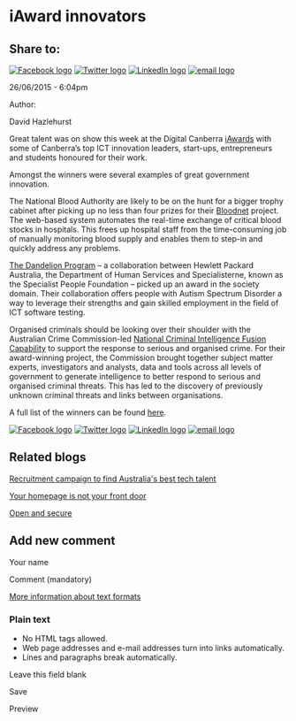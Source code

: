 iAward innovators
=================

Share to:
---------

[![Facebook logo](https://www.dto.gov.au/profiles/govcms/modules/features/govcms_share_links/images/facebook.png)](http://www.facebook.com/sharer.php?u=https%3A//www.dto.gov.au/blog/iaward-innovators&t=iAward%20innovators "Share on Facebook") [![Twitter logo](https://www.dto.gov.au/profiles/govcms/modules/features/govcms_share_links/images/twitter.png)](http://twitter.com/share?url=https%3A//www.dto.gov.au/blog/iaward-innovators&text=iAward%20innovators "Share this on Twitter") [![LinkedIn logo](https://www.dto.gov.au/profiles/govcms/modules/features/govcms_share_links/images/linkedin.png)](http://www.linkedin.com/shareArticle?mini=true&url=https%3A//www.dto.gov.au/blog/iaward-innovators&title=iAward%20innovators&summary=Great%20talent%20was%20on%20show%20this%20week%20at%20the%20Digital%20Canberra%20iAwards%20with%20some%20of%20Canberra%E2%80%99s%20top%20ICT%20innovation%20leaders%2C%20start-ups%2C%20entrepreneurs%20and%20students%20honoured%20for%20their%20work.Amongst%20the%20winners%20were%20several%20examples%20of%20great%20government%20innovation.&source=Digital%20Transformation%20Office "Publish this post to LinkedIn") [![email logo](https://www.dto.gov.au/profiles/govcms/modules/features/govcms_share_links/images/email.png)](mailto:?subject=iAward%20innovators&body=https%3A//www.dto.gov.au/blog/iaward-innovators "Share via email")

26/06/2015 - 6:04pm

Author: 

David Hazlehurst

Great talent was on show this week at the Digital Canberra [iAwards](https://www.aiia.com.au/?page=iawards) with some of Canberra’s top ICT innovation leaders, start-ups, entrepreneurs and students honoured for their work.

Amongst the winners were several examples of great government innovation.

The National Blood Authority are likely to be on the hunt for a bigger trophy cabinet after picking up no less than four prizes for their [Bloodnet](http://www.nba.gov.au/bloodnet) project. The web-based system automates the real-time exchange of critical blood stocks in hospitals. This frees up hospital staff from the time-consuming job of manually monitoring blood supply and enables them to step-in and quickly address any problems.

[The Dandelion Program](http://www.mhs.gov.au/media/media_releases/2015/02/03_02_2015_-_australian_first_employment_model_for_people_with_autism) – a collaboration between Hewlett Packard Australia, the Department of Human Services and Specialisterne, known as the Specialist People Foundation – picked up an award in the society domain. Their collaboration offers people with Autism Spectrum Disorder a way to leverage their strengths and gain skilled employment in the field of ICT software testing.

Organised criminals should be looking over their shoulder with the Australian Crime Commission-led [National Criminal Intelligence Fusion Capability](https://www.crimecommission.gov.au/organised-crime/joint-task-forces-and-initiatives/national-criminal-intelligence-fusion-capability) to support the response to serious and organised crime. For their award-winning project, the Commission brought together subject matter experts, investigators and analysts, data and tools across all levels of government to generate intelligence to better respond to serious and organised criminal threats. This has led to the discovery of previously unknown criminal threats and links between organisations.

A full list of the winners can be found [here](https://www.aiia.com.au/news/238194/ICT-innovation-leaders-collect-top-honours-at-ACT-iAwards.htm).

[![Facebook logo](https://www.dto.gov.au/profiles/govcms/modules/features/govcms_share_links/images/facebook.png)](http://www.facebook.com/sharer.php?u=https%3A//www.dto.gov.au/blog/iaward-innovators&t=iAward%20innovators "Share on Facebook") [![Twitter logo](https://www.dto.gov.au/profiles/govcms/modules/features/govcms_share_links/images/twitter.png)](http://twitter.com/share?url=https%3A//www.dto.gov.au/blog/iaward-innovators&text=iAward%20innovators "Share this on Twitter") [![LinkedIn logo](https://www.dto.gov.au/profiles/govcms/modules/features/govcms_share_links/images/linkedin.png)](http://www.linkedin.com/shareArticle?mini=true&url=https%3A//www.dto.gov.au/blog/iaward-innovators&title=iAward%20innovators&summary=Great%20talent%20was%20on%20show%20this%20week%20at%20the%20Digital%20Canberra%20iAwards%20with%20some%20of%20Canberra%E2%80%99s%20top%20ICT%20innovation%20leaders%2C%20start-ups%2C%20entrepreneurs%20and%20students%20honoured%20for%20their%20work.Amongst%20the%20winners%20were%20several%20examples%20of%20great%20government%20innovation.&source=Digital%20Transformation%20Office "Publish this post to LinkedIn") [![email logo](https://www.dto.gov.au/profiles/govcms/modules/features/govcms_share_links/images/email.png)](mailto:?subject=iAward%20innovators&body=https%3A//www.dto.gov.au/blog/iaward-innovators "Share via email")

Related blogs
-------------

[Recruitment campaign to find Australia's best tech talent](1151.html)

[Your homepage is not your front door](1111.html)

[Open and secure](1096.html)

Add new comment
---------------

Your name

Comment (mandatory)

[More information about text formats](../filter/tips.html)

### Plain text

-   No HTML tags allowed.
-   Web page addresses and e-mail addresses turn into links automatically.
-   Lines and paragraphs break automatically.

Leave this field blank

Save

Preview

